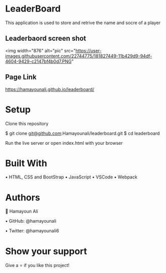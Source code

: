 # LeaderBoard
This application is used to store and retrive the name and socre of a player 

## Leaderbaord screen shot
<img width="876" alt="pic" src="https://user-images.githubusercontent.com/22744775/181827449-11b429d9-94df-4604-9429-c2147bf4b0d7.PNG"

## Page Link 
https://hamayounali.github.io/leaderboard/

# Setup
Clone this repository

$ git clone git@github.com:Hamayounali/leaderboard.git
$ cd leaderboard

Run the live server or open index.html with your browser

# Built With

• HTML, CSS and BootStrap
• JavaScript
• VSCode
• Webpack


# Authors
👤 Hamayoun Ali

• GitHub: @hamayounali

• Twitter: @hamayounali6


# Show your support
Give a ⭐️ if you like this project!
